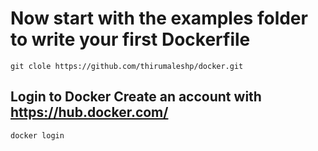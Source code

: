# Now start with the examples folder to write your first Dockerfile

```
git clole https://github.com/thirumaleshp/docker.git
```
## Login to Docker Create an account with https://hub.docker.com/

```
docker login
```

